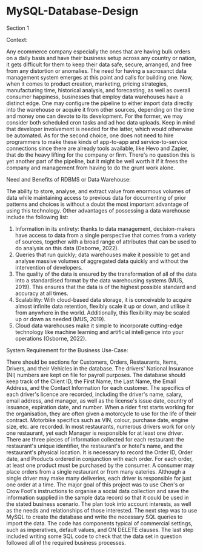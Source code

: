 # MySQL-Database-Design

Section 1

Context:

Any ecommerce company especially the ones that are having bulk orders on a daily basis and have their business setup across any country or nation, it gets difficult for them to keep their data safe, secure, arranged, and free from any distortion or anomalies. The need for having a sacrosanct data management system emerges at this point and calls for building one. Now, when it comes to product creation, marketing, pricing strategies, manufacturing time, historical analysis, and forecasting, as well as overall consumer happiness, businesses that employ data warehouses have a distinct edge. One may configure the pipeline to either import data directly into the warehouse or acquire it from other sources, depending on the time and money one can devote to its development. For the former, we may consider both scheduled cron tasks and ad hoc data uploads. Keep in mind that developer involvement is needed for the latter, which would otherwise be automated. As for the second choice, one does not need to hire programmers to make these kinds of app-to-app and service-to-service connections since there are already tools available, like Hevo and Zapier, that do the heavy lifting for the company or firm. There's no question this is yet another part of the pipeline, but it might be well worth it if it frees the company and management from having to do the grunt work alone.

Need and Benefits of RDBMS or Data Warehouse:

The ability to store, analyse, and extract value from enormous volumes of data while maintaining access to previous data for documenting of prior patterns and choices is without a doubt the most important advantage of using this technology. Other advantages of possessing a data warehouse include the following list:


1.	Information in its entirety: thanks to data management, decision-makers have access to data from a single perspective that comes from a variety of sources, together with a broad range of attributes that can be used to do analysis on this data (Osborne, 2022).
2.	Queries that run quickly; data warehouses make it possible to get and analyse massive volumes of aggregated data quickly and without the intervention of developers.
3.	The quality of the data is ensured by the transformation of all of the data into a standardised format by the data warehousing systems (MUS, 2019). This ensures that the data is of the highest possible standard and accuracy at all times.
4.	Scalability: With cloud-based data storage, it is conceivable to acquire almost infinite data retention, flexibly scale it up or down, and utilise it from anywhere in the world. Additionally, this flexibility may be scaled up or down as needed (MUS, 2019).
5.	Cloud data warehouses make it simple to incorporate cutting-edge technology like machine learning and artificial intelligence into your operations (Osborne, 2022).

System Requirement for the Business Use-Case:

There should be sections for Customers, Orders, Restaurants, Items, Drivers, and their Vehicles in the database. The drivers' National Insurance (NI) numbers are kept on file for payroll purposes. The database should keep track of the Client ID, the First Name, the Last Name, the Email Address, and the Contact Information for each customer. The specifics of each driver's licence are recorded, including the driver's name, salary, email address, and manager, as well as the license's issue date, country of issuance, expiration date, and number. When a rider first starts working for the organisation, they are often given a motorcycle to use for the life of their contract. Motorbike specifics such as VIN, colour, purchase date, engine size, etc. are recorded. In most restaurants, numerous drivers work for only one restaurant, yet each Manager is responsible for at least one driver. There are three pieces of information collected for each restaurant: the restaurant's unique identifier, the restaurant's or hotel's name, and the restaurant's physical location. It is necessary to record the Order ID, Order date, and Products ordered in conjunction with each order. For each order, at least one product must be purchased by the consumer. A consumer may place orders from a single restaurant or from many eateries. Although a single driver may make many deliveries, each driver is responsible for just one order at a time.
The major goal of this project was to use Chen's or Crow Foot's instructions to organise a social data collection and save the information supplied in the sample data record so that it could be used in the stated business scenario. The plan took into account interests, as well as the needs and relationships of those interested. The next step was to use MySQL to create the database and write the necessary SQL queries to import the data. The code has components typical of commercial settings, such as imperatives, default values, and ON DELETE clauses. The last step included writing some SQL code to check that the data set in question followed all of the required business processes.



